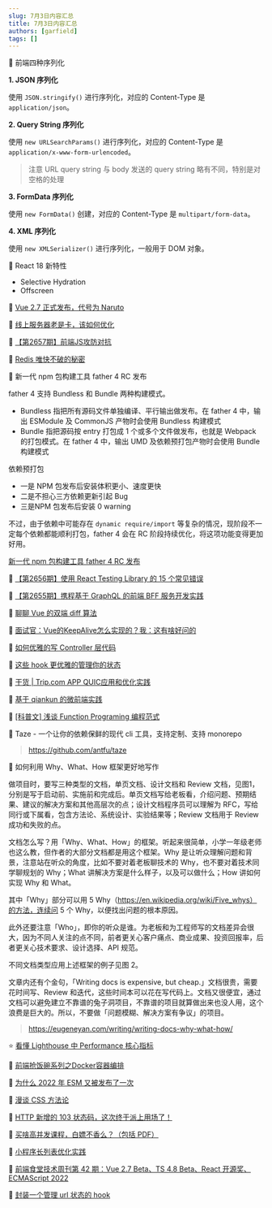 ```yaml
---
slug: 7月3日内容汇总
title: 7月3日内容汇总
authors: [garfield]
tags: []
---
```


📒 前端四种序列化

**1. JSON 序列化**

使用 `JSON.stringify()` 进行序列化，对应的 Content-Type 是 `application/json`。

**2. Query String 序列化**

使用 `new URLSearchParams()` 进行序列化，对应的 Content-Type 是 `application/x-www-form-urlencoded`。

> 注意 URL query string 与 body 发送的 query string 略有不同，特别是对空格的处理

**3. FormData 序列化**

使用 `new FormData()` 创建，对应的 Content-Type 是 `multipart/form-data`。

**4. XML 序列化**

使用 `new XMLSerializer()` 进行序列化，一般用于 DOM 对象。

📒 React 18 新特性

- Selective Hydration
- Offscreen

📒 [Vue 2.7 正式发布，代号为 Naruto](https://juejin.cn/post/7115361618774622216)

📒 [线上服务器老是卡，该如何优化](https://mp.weixin.qq.com/s/AyEb4fDsTvvfOG1Lgb1bzw)

📒 [【第2657期】前端JS攻防对抗](https://mp.weixin.qq.com/s/PGghgQfJTGIyoz8Bz8MD9A)

📒 [Redis 唯快不破的秘密](https://mp.weixin.qq.com/s/XCgZ5tOxyMKpOqvNvRDFQA)

📒 新一代 npm 包构建工具 father 4 RC 发布

father 4 支持 Bundless 和 Bundle 两种构建模式。

- Bundless 指把所有源码文件单独编译、平行输出做发布。在 father 4 中，输出 ESModule 及 CommonJS 产物时会使用 Bundless 构建模式
- Bundle 指把源码按 entry 打包成 1 个或多个文件做发布，也就是 Webpack 的打包模式。在 father 4 中，输出 UMD 及依赖预打包产物时会使用 Bundle 构建模式

依赖预打包

- 一是 NPM 包发布后安装体积更小、速度更快
- 二是不担心三方依赖更新引起 Bug
- 三是NPM 包发布后安装 0 warning

不过，由于依赖中可能存在 `dynamic require/import` 等复杂的情况，现阶段不一定每个依赖都能顺利打包，father 4 会在 RC 阶段持续优化，将这项功能变得更加好用。

[新一代 npm 包构建工具 father 4 RC 发布](https://mp.weixin.qq.com/s/zaFwGY-CztDUYTbIuaef1A)

📒 [【第2656期】使用 React Testing Library 的 15 个常见错误](https://mp.weixin.qq.com/s/gssYOb7xgSx2HsAeRGTgxA)

📒 [【第2655期】携程基于 GraphQL 的前端 BFF 服务开发实践](https://mp.weixin.qq.com/s/q05JeUZ0mfjhhCshhhPNtw)

📒 [聊聊 Vue 的双端 diff 算法](https://juejin.cn/post/7114177684434845727)

📒 [面试官：Vue的KeepAlive怎么实现的？我：这有啥好问的](https://mp.weixin.qq.com/s/aPMJK-YYgsgUlm2x4uG3NQ)

📒 [如何优雅的写 Controller 层代码](https://mp.weixin.qq.com/s/Y_vtD5AlIry4anyy19Fhgw)

📒 [这些 hook 更优雅的管理你的状态](https://mp.weixin.qq.com/s/yluex5ufeJQ3eVyW9hD1-g)

📒 [干货 | Trip.com APP QUIC应用和优化实践](https://mp.weixin.qq.com/s/-JtbeS01HEFhNCKYGExodg)

📒 [基于 qiankun 的微前端实践](https://juejin.cn/post/7113871265848360997)

📒 [\[科普文\] 浅谈 Function Programing 编程范式](https://mp.weixin.qq.com/s/A1LM8bWlcI8_fgUuCISU8w)

📒 Taze - 一个让你的依赖保鲜的现代 cli 工具，支持定制、支持 monorepo

> https://github.com/antfu/taze

📒 如何利用 Why、What、How 框架更好地写作

做项目时，要写三种类型的文档，单页文档、设计文档和 Review 文档，见图1，分别是写于启动前、实施前和完成后。单页文档写给老板看，介绍问题、预期结果、建议的解决方案和其他高层次的点；设计文档程序员可以理解为 RFC，写给同行或下属看，包含方法论、系统设计、实验结果等；Review 文档用于 Review 成功和失败的点。

文档怎么写？用「Why、What、How」的框架。听起来很简单，小学一年级老师也这么教，但作者的大部分文档都是用这个框架。Why 是让听众理解问题和背景，注意站在听众的角度，比如不要对着老板聊技术的 Why，也不要对着技术同学聊规划的 Why；What 讲解决方案是什么样子，以及可以做什么；How 讲如何实现 Why 和 What。

其中「Why」部分可以用 5 Why（https://en.wikipedia.org/wiki/Five_whys）的方法，连续问 5 个 Why，以便找出问题的根本原因。

此外还要注意「Who」，即你的听众是谁。为老板和为工程师写的文档差异会很大，因为不同人关注的点不同，前者更关心客户痛点、商业成果、投资回报率，后者更关心技术要求、设计选择、API 规范。

不同文档类型应用上述框架的例子见图 2。

文章内还有个金句，「Writing docs is expensive, but cheap.」文档很贵，需要花时间写、Review 和迭代，这些时间本可以花在写代码上。文档又很便宜，通过文档可以避免建立不靠谱的兔子洞项目，不靠谱的项目就算做出来也没人用，这个浪费是巨大的。所以，不要做「问题模糊、解决方案有争议」的项目。

> https://eugeneyan.com/writing/writing-docs-why-what-how/

⭐️ [看懂 Lighthouse 中 Performance 核心指标](https://juejin.cn/post/7113803250037424158)

📒 [前端抢饭碗系列之Docker容器编排](https://juejin.cn/post/7113712658850775048)

📒 [为什么 2022 年 ESM 又被发布了一次](https://mp.weixin.qq.com/s/_RmAH6p2lyzkhqLWw8cIKw)

📒 [漫谈 CSS 方法论](https://juejin.cn/post/7113732818663899166)

📒 [HTTP 新增的 103 状态码，这次终于派上用场了！](https://juejin.cn/post/7113864980344078343)

📒 [买啥高并发课程，白嫖不香么？（包括 PDF）](https://mp.weixin.qq.com/s/v3lQpHBAIxhDmJ80w4CBcA)

📒 [小程序长列表优化实践](https://juejin.cn/post/7113711538359238692)

📒 [前端食堂技术周刊第 42 期：Vue 2.7 Beta、TS 4.8 Beta、React 开源奖、ECMAScript 2022](https://juejin.cn/post/7113586663741194247)

📒 [封装一个管理 url 状态的 hook](https://mp.weixin.qq.com/s/4r1lFV1j7I0K0l5Ww3jj0g)
